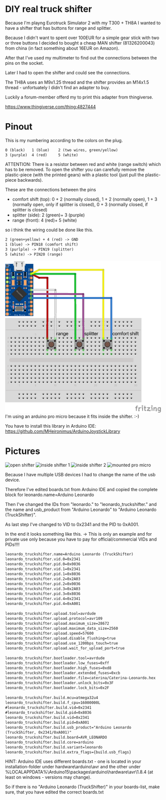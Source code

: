 # DIY real truck shifter

Because I'm playng Eurotruck Simulator 2 with my T300 + TH8A I wanted to have a shifter that has buttons for range and splitter.

Because I didn't want to spent over 100EUR for a simple gear stick with two or three buttons I decided to bought a cheap MAN shifter (81326200043) from china (in fact something about 16EUR on Amazon).

After that I've used my multimeter to find out the connections between the pins on the socket.

Later I had to open the shifter and could see the connections.

The TH8A uses an M9x1.25 thread and the shifter provides an M14x1.5 thread - unfortuately I didn't find an adapter to buy.

Luckily a forum-member offerd my to print this adapter from thingiverse.

https://www.thingiverse.com/thing:4827444

# Pinout

This is my numbering according to the colors on the plug.
```
0 (black)   1 (blue)    2 (two wires, green/yellow)
3 (purple)  4 (red)     5 (white)
```
ATTENTION: There is a resistor between red and white (range switch) which has to be removed.
To open the shifter you can carefully remove the plastic-piece (with the printed gears) with a plastic tool (just pull the plastic-piece backwards).

These are the connections between the pins
- comfort shift (top): 0 + 2 (normally closed), 1 + 2 (normally open), 1 + 3 (normally open, only if splitter is closed), 0 + 3 (normally closed, if splitter is closed)
- splitter (side): 2 (green)+ 3 (purple)
- range (front): 4 (red)+ 5 (white)

so i think the wiring could be done like this.
```
2 (green+yellow) + 4 (red) -> GND
1 (blue) -> PIN18 (comfort shift)
3 (purlple) -> PIN19 (splitter)
5 (white) -> PIN20 (range)
```

![wiring diagram (leonardo)](images/wiring_diagram_promicro.png)
I'm using an arduino pro micro because it fits inside the shifter. :-)

You have to install this library in Arduino IDE: https://github.com/MHeironimus/ArduinoJoystickLibrary

# Pictures
![open shifter](images/open_shifter.png)
![inside shifter 1](images/inside_shifter_1.png)
![inside shifter 2](images/inside_shifter_2.png)
![mounted pro micro](images/mounted_pro_micro.png)


Because I have multiple USB devices I had to change the name of the usb device.

Therefore I've edited boards.txt from Arduino IDE and copied the complete block for leonardo.name=Arduino Leonardo

Then I've changed the IDs from "leonardo." to "leonardo_truckshifter." and the name and usb_product from "Arduino Leonardo" to "Arduino Leonardo (TruckShifter)".

As last step I've changed to VID to 0x2341 and the PID to 0xA001.

In the end it looks something like this.
-> This is only an example and for private use only because you have to pay for official/commercial VIDs and PIDs!!!!
```
leonardo_truckshifter.name=Arduino Leonardo (TruckShifter)
leonardo_truckshifter.vid.0=0x2341
leonardo_truckshifter.pid.0=0x0036
leonardo_truckshifter.vid.1=0x2341
leonardo_truckshifter.pid.1=0x8036
leonardo_truckshifter.vid.2=0x2A03
leonardo_truckshifter.pid.2=0x0036
leonardo_truckshifter.vid.3=0x2A03
leonardo_truckshifter.pid.3=0x8036
leonardo_truckshifter.vid.4=0x2341
leonardo_truckshifter.pid.4=0xA001

leonardo_truckshifter.upload.tool=avrdude
leonardo_truckshifter.upload.protocol=avr109
leonardo_truckshifter.upload.maximum_size=28672
leonardo_truckshifter.upload.maximum_data_size=2560
leonardo_truckshifter.upload.speed=57600
leonardo_truckshifter.upload.disable_flushing=true
leonardo_truckshifter.upload.use_1200bps_touch=true
leonardo_truckshifter.upload.wait_for_upload_port=true

leonardo_truckshifter.bootloader.tool=avrdude
leonardo_truckshifter.bootloader.low_fuses=0xff
leonardo_truckshifter.bootloader.high_fuses=0xd8
leonardo_truckshifter.bootloader.extended_fuses=0xcb
leonardo_truckshifter.bootloader.file=caterina/Caterina-Leonardo.hex
leonardo_truckshifter.bootloader.unlock_bits=0x3F
leonardo_truckshifter.bootloader.lock_bits=0x2F

leonardo_truckshifter.build.mcu=atmega32u4
leonardo_truckshifter.build.f_cpu=16000000L
#leonardo_truckshifter.build.vid=0x2341
#leonardo_truckshifter.build.pid=0x8036
leonardo_truckshifter.build.vid=0x2341
leonardo_truckshifter.build.pid=0xA001
leonardo_truckshifter.build.usb_product="Arduino Leonardo (TruckShifter, 0x2341/0xA001)"
leonardo_truckshifter.build.board=AVR_LEONARDO
leonardo_truckshifter.build.core=arduino
leonardo_truckshifter.build.variant=leonardo
leonardo_truckshifter.build.extra_flags={build.usb_flags}
```

HINT: Arduino IDE uses different boards.txt - one is located in your installation-folder under hardware\arduino\avr and the other under %LOCALAPPDATA%\Arduino15\packages\arduino\hardware\avr\1.8.4 (at least on windows - versions may change).

So if there is no "Arduino Leonardo (TruckShifter)" in your boards-list, make sure, that you have edited the correct boards.txt
